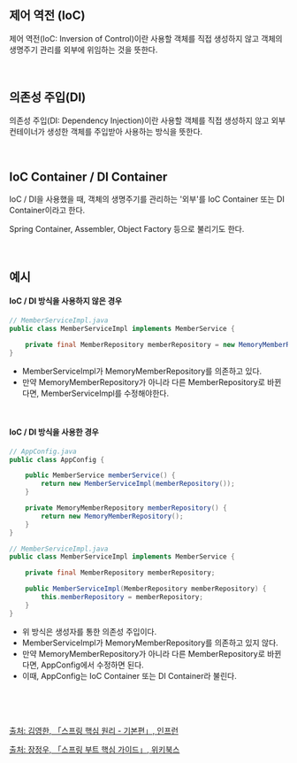 <br />

## 제어 역전 (IoC)

제어 역전(IoC: Inversion of Control)이란 사용할 객체를 직접 생성하지 않고 객체의 생명주기 관리를 외부에 위임하는 것을 뜻한다.

<br />

## 의존성 주입(DI)

의존성 주입(DI: Dependency Injection)이란 사용할 객체를 직접 생성하지 않고 외부 컨테이너가 생성한 객체를 주입받아 사용하는 방식을 뜻한다.

<br />

## IoC Container / DI Container

IoC / DI을 사용했을 때, 객체의 생명주기를 관리하는 '외부'를 IoC Container 또는 DI Container이라고 한다.

Spring Container, Assembler, Object Factory 등으로 불리기도 한다.

<br />

## 예시

#### IoC / DI 방식을 사용하지 않은 경우

```java
// MemberServiceImpl.java
public class MemberServiceImpl implements MemberService {

    private final MemberRepository memberRepository = new MemoryMemberRepository();
}
```

- MemberServiceImpl가 MemoryMemberRepository를 의존하고 있다.
- 만약 MemoryMemberRepository가 아니라 다른 MemberRepository로 바뀐다면, MemberServiceImpl를 수정해야한다.

<br />

#### IoC / DI 방식을 사용한 경우

```java
// AppConfig.java
public class AppConfig {

    public MemberService memberService() {
        return new MemberServiceImpl(memberRepository());
    }

    private MemoryMemberRepository memberRepository() {
        return new MemoryMemberRepository();
    }
}
```

```java
// MemberServiceImpl.java
public class MemberServiceImpl implements MemberService {

    private final MemberRepository memberRepository;

    public MemberServiceImpl(MemberRepository memberRepository) {
        this.memberRepository = memberRepository;
    }
}
```

- 위 방식은 생성자를 통한 의존성 주입이다.
- MemberServiceImpl가 MemoryMemberRepository를 의존하고 있지 않다.
- 만약 MemoryMemberRepository가 아니라 다른 MemberRepository로 바뀐다면, AppConfig에서 수정하면 된다.
- 이때, AppConfig는 IoC Container 또는 DI Container라 불린다.

<br />
<br />
<br />

[출처: 김영한, 「스프링 핵심 원리 - 기본편」, 인프런](https://www.inflearn.com/course/%EC%8A%A4%ED%94%84%EB%A7%81-%ED%95%B5%EC%8B%AC-%EC%9B%90%EB%A6%AC-%EA%B8%B0%EB%B3%B8%ED%8E%B8)

[출처: 장정우, 「스프링 부트 핵심 가이드」, 위키북스](https://wikibook.co.kr/springboot/)

<br />
